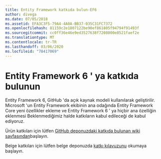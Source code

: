 ```yaml
---
title: Entity Framework katkıda bulun-EF6
author: divega
ms.date: 07/05/2018
ms.assetid: EFA3C3F5-79A4-4A0A-BB37-035C31FC7372
ms.openlocfilehash: 81159c2e1807122be90ef861805f94794f91493f
ms.sourcegitcommit: cc0ff36e46e9ed3527638f7208000e8521faef2e
ms.translationtype: MT
ms.contentlocale: tr-TR
ms.lasthandoff: 03/06/2020
ms.locfileid: "78417069"
---
```

# <a name="contribute-to-entity-framework-6"></a>Entity Framework 6 ' ya katkıda bulunun
Entity Framework 6, GitHub 'da açık kaynak modeli kullanılarak geliştirilir. Microsoft 'un Entity Framework ekibinin ana odağında Entity Framework Core yeni özellikler ekleme ve Entity Framework 6 ' ya hiçbir ana özelliğin eklenmesi Beklenmediğimiz halde katkıların kabul edileceği de kabul ediyoruz.

Ürün katkıları için lütfen [GitHub deponuzdaki katkıda bulunan wiki sayfasından](https://github.com/aspnet/EntityFramework6/wiki/Contributing)başlayın.

Belge katkıları için lütfen belge deponuzda [katkı kılavuzunu](https://github.com/dotnet/EntityFramework.Docs/blob/master/CONTRIBUTING.md) okumaya başlayın.

